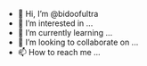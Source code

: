 - 👋 Hi, I’m @bidoofultra
- 👀 I’m interested in ...
- 🌱 I’m currently learning ...
- 💞️ I’m looking to collaborate on ...
- 📫 How to reach me ...

<!---
bidoofultra/bidoofultra is a ✨ special ✨ repository because its `README.md` (this file) appears on your GitHub profile.
You can click the Preview link to take a look at your changes.
--->
